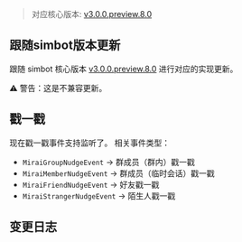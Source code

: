 > 对应核心版本: [v3.0.0.preview.8.0](https://github.com/ForteScarlet/simpler-robot/releases/tag/v3.0.0.preview.8.0)

## 跟随simbot版本更新
跟随 simbot 核心版本 [v3.0.0.preview.8.0](https://github.com/ForteScarlet/simpler-robot/releases/tag/v3.0.0.preview.8.0)
进行对应的实现更新。

⚠ 警告：这是不兼容更新。

## 戳一戳
现在戳一戳事件支持监听了。
相关事件类型：
- `MiraiGroupNudgeEvent` -> 群成员（群内）戳一戳
- `MiraiMemberNudgeEvent` -> 群成员（临时会话）戳一戳
- `MiraiFriendNudgeEvent` -> 好友戳一戳
- `MiraiStrangerNudgeEvent` -> 陌生人戳一戳

## 变更日志
